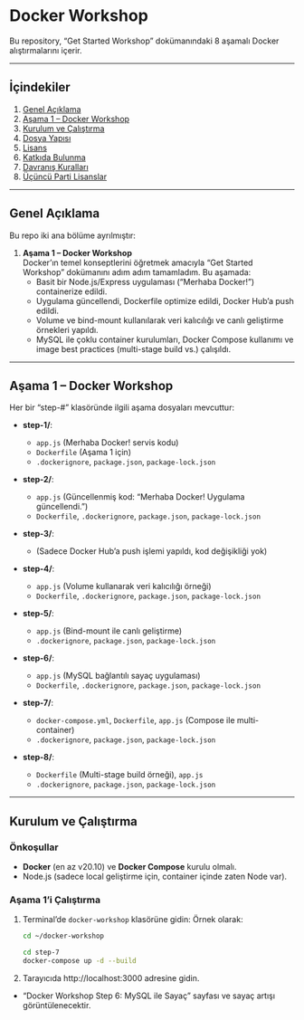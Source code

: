 # Docker Workshop

Bu repository, “Get Started Workshop” dokümanındaki 8 aşamalı Docker alıştırmalarını içerir.

---

## İçindekiler

1. [Genel Açıklama](#genel-açıklama)
2. [Aşama 1 – Docker Workshop](#a%C5%9Fama-1--docker-workshop)
3. [Kurulum ve Çalıştırma](#kurulum-ve-%C3%A7al%C4%B1%C5%9Ft%C4%B1rma)
4. [Dosya Yapısı](#dosya-yap%C4%B1s%C4%B1)
5. [Lisans](#lisans)
6. [Katkıda Bulunma](#katk%C4%B1da-bulunma)
7. [Davranış Kuralları](#davran%C4%B1%C5%9F-kurallar%C4%B1)
8. [Üçüncü Parti Lisanslar](#%C3%BC%C3%A7%C3%BCnc%C3%BC-parti-lisanslar)

---

## Genel Açıklama

Bu repo iki ana bölüme ayrılmıştır:

1. **Aşama 1 – Docker Workshop**  
   Docker’ın temel konseptlerini öğretmek amacıyla “Get Started Workshop” dokümanını adım adım tamamladım. Bu aşamada:
   - Basit bir Node.js/Express uygulaması (“Merhaba Docker!”) containerize edildi.
   - Uygulama güncellendi, Dockerfile optimize edildi, Docker Hub’a push edildi.
   - Volume ve bind-mount kullanılarak veri kalıcılığı ve canlı geliştirme örnekleri yapıldı.
   - MySQL ile çoklu container kurulumları, Docker Compose kullanımı ve image best practices (multi-stage build vs.) çalışıldı.

---

## Aşama 1 – Docker Workshop

Her bir “step-#” klasöründe ilgili aşama dosyaları mevcuttur:

- **step-1/**:

  - `app.js` (Merhaba Docker! servis kodu)
  - `Dockerfile` (Aşama 1 için)
  - `.dockerignore`, `package.json`, `package-lock.json`

- **step-2/**:

  - `app.js` (Güncellenmiş kod: “Merhaba Docker! Uygulama güncellendi.”)
  - `Dockerfile`, `.dockerignore`, `package.json`, `package-lock.json`

- **step-3/**:

  - (Sadece Docker Hub’a push işlemi yapıldı, kod değişikliği yok)

- **step-4/**:

  - `app.js` (Volume kullanarak veri kalıcılığı örneği)
  - `Dockerfile`, `.dockerignore`, `package.json`, `package-lock.json`

- **step-5/**:

  - `app.js` (Bind-mount ile canlı geliştirme)
  - `.dockerignore`, `package.json`, `package-lock.json`

- **step-6/**:

  - `app.js` (MySQL bağlantılı sayaç uygulaması)
  - `Dockerfile`, `.dockerignore`, `package.json`, `package-lock.json`

- **step-7/**:

  - `docker-compose.yml`, `Dockerfile`, `app.js` (Compose ile multi-container)
  - `.dockerignore`, `package.json`, `package-lock.json`

- **step-8/**:
  - `Dockerfile` (Multi-stage build örneği), `app.js`
  - `.dockerignore`, `package.json`, `package-lock.json`

---

## Kurulum ve Çalıştırma

### Önkoşullar

- **Docker** (en az v20.10) ve **Docker Compose** kurulu olmalı.
- Node.js (sadece local geliştirme için, container içinde zaten Node var).

### Aşama 1’i Çalıştırma

1. Terminal’de `docker-workshop` klasörüne gidin: Örnek olarak:
   ```bash
   cd ~/docker-workshop
   ```
   ```bash
   cd step-7
   docker-compose up -d --build
   ```
1. Tarayıcıda http://localhost:3000 adresine gidin.

- “Docker Workshop Step 6: MySQL ile Sayaç” sayfası ve sayaç artışı görüntülenecektir.
